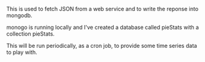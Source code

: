 This is used to fetch JSON from a web service and to write the reponse into mongodb.

monogo is running locally and I've created a database called pieStats with a collection pieStats.

This will be run periodically, as a cron job, to provide some time series data to play with.

